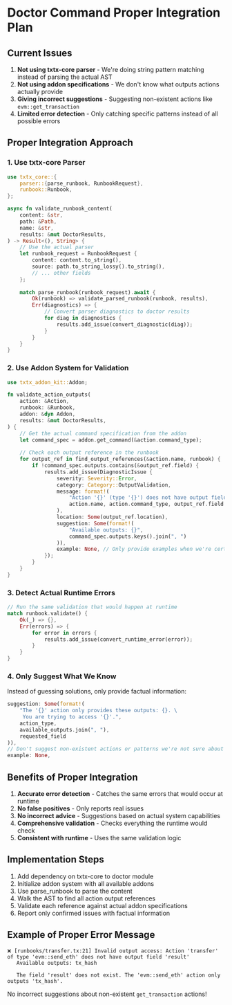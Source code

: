 # Doctor Command Proper Integration Plan

## Current Issues

1. **Not using txtx-core parser** - We're doing string pattern matching instead of parsing the actual AST
2. **Not using addon specifications** - We don't know what outputs actions actually provide
3. **Giving incorrect suggestions** - Suggesting non-existent actions like `evm::get_transaction`
4. **Limited error detection** - Only catching specific patterns instead of all possible errors

## Proper Integration Approach

### 1. Use txtx-core Parser

```rust
use txtx_core::{
    parser::{parse_runbook, RunbookRequest},
    runbook::Runbook,
};

async fn validate_runbook_content(
    content: &str,
    path: &Path,
    name: &str,
    results: &mut DoctorResults,
) -> Result<(), String> {
    // Use the actual parser
    let runbook_request = RunbookRequest {
        content: content.to_string(),
        source: path.to_string_lossy().to_string(),
        // ... other fields
    };
    
    match parse_runbook(runbook_request).await {
        Ok(runbook) => validate_parsed_runbook(runbook, results),
        Err(diagnostics) => {
            // Convert parser diagnostics to doctor results
            for diag in diagnostics {
                results.add_issue(convert_diagnostic(diag));
            }
        }
    }
}
```

### 2. Use Addon System for Validation

```rust
use txtx_addon_kit::Addon;

fn validate_action_outputs(
    action: &Action,
    runbook: &Runbook,
    addon: &dyn Addon,
    results: &mut DoctorResults,
) {
    // Get the actual command specification from the addon
    let command_spec = addon.get_command(&action.command_type);
    
    // Check each output reference in the runbook
    for output_ref in find_output_references(&action.name, runbook) {
        if !command_spec.outputs.contains(&output_ref.field) {
            results.add_issue(DiagnosticIssue {
                severity: Severity::Error,
                category: Category::OutputValidation,
                message: format!(
                    "Action '{}' (type '{}') does not have output field '{}'",
                    action.name, action.command_type, output_ref.field
                ),
                location: Some(output_ref.location),
                suggestion: Some(format!(
                    "Available outputs: {}",
                    command_spec.outputs.keys().join(", ")
                )),
                example: None, // Only provide examples when we're certain
            });
        }
    }
}
```

### 3. Detect Actual Runtime Errors

```rust
// Run the same validation that would happen at runtime
match runbook.validate() {
    Ok(_) => {},
    Err(errors) => {
        for error in errors {
            results.add_issue(convert_runtime_error(error));
        }
    }
}
```

### 4. Only Suggest What We Know

Instead of guessing solutions, only provide factual information:

```rust
suggestion: Some(format!(
    "The '{}' action only provides these outputs: {}. \
     You are trying to access '{}'.",
    action_type,
    available_outputs.join(", "),
    requested_field
)),
// Don't suggest non-existent actions or patterns we're not sure about
example: None,
```

## Benefits of Proper Integration

1. **Accurate error detection** - Catches the same errors that would occur at runtime
2. **No false positives** - Only reports real issues
3. **No incorrect advice** - Suggestions based on actual system capabilities
4. **Comprehensive validation** - Checks everything the runtime would check
5. **Consistent with runtime** - Uses the same validation logic

## Implementation Steps

1. Add dependency on txtx-core to doctor module
2. Initialize addon system with all available addons
3. Use parse_runbook to parse the content
4. Walk the AST to find all action output references
5. Validate each reference against actual addon specifications
6. Report only confirmed issues with factual information

## Example of Proper Error Message

```
❌ [runbooks/transfer.tx:21] Invalid output access: Action 'transfer' of type 'evm::send_eth' does not have output field 'result'
   Available outputs: tx_hash
   
   The field 'result' does not exist. The 'evm::send_eth' action only outputs 'tx_hash'.
```

No incorrect suggestions about non-existent `get_transaction` actions!